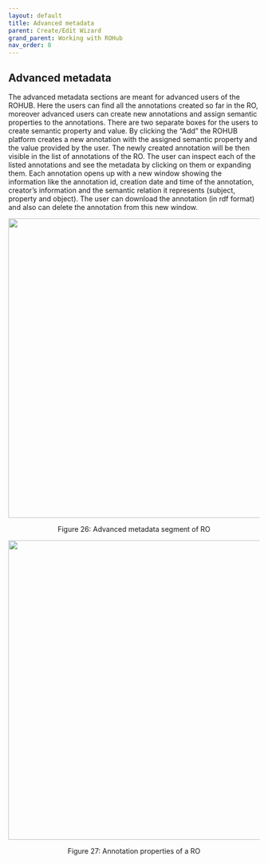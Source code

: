 ```yaml
---
layout: default
title: Advanced metadata
parent: Create/Edit Wizard
grand_parent: Working with ROHub
nav_order: 8
---
```


## Advanced metadata
The advanced metadata sections are meant for advanced users of the ROHUB. Here the users can find all the annotations created so far in the RO, moreover advanced users can create new annotations and assign semantic properties to the annotations. There are two separate boxes for the users to create semantic property and value. By clicking the “Add” the ROHUB platform creates a new annotation with the assigned semantic property and the value provided by the user. The newly created annotation will be then visible in the list of annotations of the RO. The user can inspect each of the listed annotations and see the metadata by clicking on them or expanding them. Each annotation opens up with a new window showing the information like the annotation id, creation date and time of the annotation, creator’s information and the semantic relation it represents (subject, property and object). The user can download the annotation (in rdf format) and also can delete the annotation from this new window.
<p align="center"> <img src="https://box.psnc.pl/f/1992fc8ca2/?raw=1" width="600"> </p>
<div align="center"> Figure 26: Advanced metadata segment of RO </div>

<p align="center"> <img src="https://box.psnc.pl/f/34a21383e7/?raw=1" width="600"> </p>
<div align="center"> Figure 27: Annotation properties of a RO </div>
